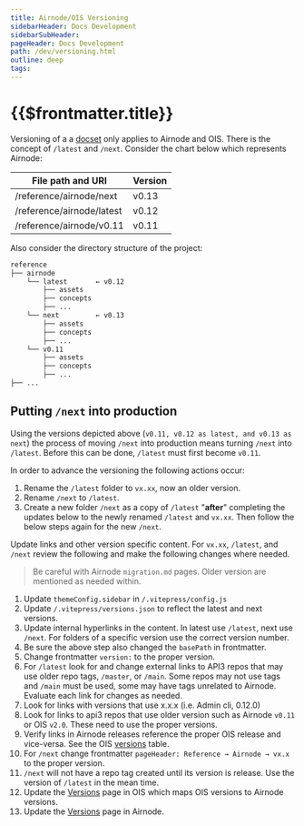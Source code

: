 ```yaml
---
title: Airnode/OIS Versioning
sidebarHeader: Docs Development
sidebarSubHeader:
pageHeader: Docs Development
path: /dev/versioning.html
outline: deep
tags:
---
```


<PageHeader/>

# {{$frontmatter.title}}

Versioning of a a [docset](/dev/docsets.md) only applies to Airnode and OIS.
There is the concept of `/latest` and `/next`. Consider the chart below which
represents Airnode:

| File path and URI         | Version |
| ------------------------- | ------- |
| /reference/airnode/next   | v0.13   |
| /reference/airnode/latest | v0.12   |
| /reference/airnode/v0.11  | v0.11   |

Also consider the directory structure of the project:

```sh
reference
├── airnode
    └── latest       ← v0.12
        ├── assets
        ├── concepts
        ├── ...
    └── next         ← v0.13
        ├── assets
        ├── concepts
        ├── ...
    └── v0.11
        ├── assets
        ├── concepts
        ├── ...
├── ...
```

## Putting `/next` into production

Using the versions depicted above (`v0.11, v0.12 as latest, and v0.13 as next`)
the process of moving `/next` into production means turning `/next` into
`/latest`. Before this can be done, `/latest` must first become `v0.11`.

In order to advance the versioning the following actions occur:

1. Rename the `/latest` folder to `vx.xx`, now an older version.
1. Rename `/next` to `/latest`.
1. Create a new folder `/next` as a copy of `/latest` "**after**" completing the
   updates below to the newly renamed `/latest` and `vx.xx`. Then follow the
   below steps again for the new `/next`.

Update links and other version specific content. For `vx.xx`, `/latest`, and
`/next` review the following and make the following changes where needed.

> Be careful with Airnode `migration.md` pages. Older version are mentioned as
> needed within.

1. Update `themeConfig.sidebar` in `/.vitepress/config.js`
1. Update `/.vitepress/versions.json` to reflect the latest and next versions.
1. Update internal hyperlinks in the content. In latest use `/latest`, next use
   `/next`. For folders of a specific version use the correct version number.
1. Be sure the above step also changed the `basePath` in frontmatter.
1. Change frontmatter `version:` to the proper version.
1. For `/latest` look for and change external links to API3 repos that may use
   older repo tags, `/master`, or `/main`. Some repos may not use tags and
   `/main` must be used, some may have tags unrelated to Airnode. Evaluate each
   link for changes as needed.
1. Look for links with versions that use x.x.x (i.e. Admin cli, 0.12.0)
1. Look for links to api3 repos that use older version such as Airnode `v0.11`
   or OIS `v2.0`. These need to use the proper versions.
1. Verify links in Airnode releases reference the proper OIS release and
   vice-versa. See the OIS [versions](/reference/ois/latest/versions.md) table.
1. For `/next` change frontmatter `pageHeader: Reference → Airnode → vx.x` to
   the proper version.
1. `/next` will not have a repo tag created until its version is release. Use
   the version of `/latest` in the mean time.
1. Update the [Versions](/reference/ois/latest/versions.md) page in OIS which
   maps OIS versions to Airnode versions.
1. Update the [Versions](/reference/airnode/latest/versions.md) page in Airnode.
